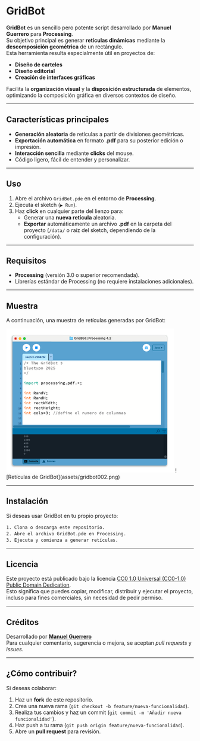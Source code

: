 # GridBot

**GridBot** es un sencillo pero potente script desarrollado por **Manuel Guerrero** para **Processing**.  
Su objetivo principal es generar **retículas dinámicas** mediante la **descomposición geométrica** de un rectángulo.  
Esta herramienta resulta especialmente útil en proyectos de:

- **Diseño de carteles**
- **Diseño editorial**
- **Creación de interfaces gráficas**

Facilita la **organización visual** y la **disposición estructurada** de elementos, optimizando la composición gráfica en diversos contextos de diseño.

---

## Características principales

- **Generación aleatoria** de retículas a partir de divisiones geométricas.
- **Exportación automática** en formato **.pdf** para su posterior edición o impresión.
- **Interacción sencilla** mediante **clicks** del mouse.
- Código ligero, fácil de entender y personalizar.

---

## Uso

1. Abre el archivo `GridBot.pde` en el entorno de **Processing**.
2. Ejecuta el sketch (`▶️ Run`).
3. Haz **click** en cualquier parte del lienzo para:
   - Generar una **nueva retícula** aleatoria.
   - **Exportar** automáticamente un archivo **.pdf** en la carpeta del proyecto (`/data/` o raíz del sketch, dependiendo de la configuración).

---

## Requisitos

- **Processing** (versión 3.0 o superior recomendada).
- Librerías estándar de Processing (no requiere instalaciones adicionales).

---

## Muestra

A continuación, una muestra de retículas generadas por GridBot:

<img src="assets/gridbot001.png" alt="Vista previa de GridBot" width="450">
![Retículas de GridBot](assets/gridbot002.png)

---

## Instalación

Si deseas usar GridBot en tu propio proyecto:

```bash
1. Clona o descarga este repositorio.
2. Abre el archivo GridBot.pde en Processing.
3. Ejecuta y comienza a generar retículas.
```

---

## Licencia

Este proyecto está publicado bajo la licencia [CC0 1.0 Universal (CC0-1.0) Public Domain Dedication](LICENSE).  
Esto significa que puedes copiar, modificar, distribuir y ejecutar el proyecto, incluso para fines comerciales, sin necesidad de pedir permiso.

---

## Créditos

Desarrollado por [**Manuel Guerrero**](https://github.com/bluetypo)  
Para cualquier comentario, sugerencia o mejora, se aceptan *pull requests* y *issues*.

---

## ¿Cómo contribuir?

Si deseas colaborar:

1. Haz un **fork** de este repositorio.
2. Crea una nueva rama (`git checkout -b feature/nueva-funcionalidad`).
3. Realiza tus cambios y haz un commit (`git commit -m 'Añadir nueva funcionalidad'`).
4. Haz push a tu rama (`git push origin feature/nueva-funcionalidad`).
5. Abre un **pull request** para revisión.
